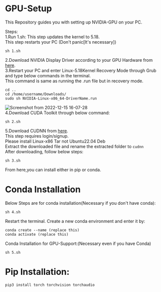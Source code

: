 # GPU-Setup
This Repository guides you with setting up NVIDIA-GPU on your PC.

Steps:<br>
1.Run 1.sh:
This step updates the kernel to 5.18.<br>
This step restarts your PC (Don't panic[It's necessary])
```
sh 1.sh
```
2.Download NVIDIA Display Driver according to your GPU Hardware from [here](https://www.nvidia.com/Download/Find.aspx).<br>
3.Restart your PC and enter Linux-5.18Kernel Recovery Mode through Grub and type below commands in the terminal.<br>
This command is same as running the .run file but in recovery mode.<br>
```
cd ..
cd /home/username/Downloads/
sudo sh NVIDIA-Linux-x86_64-DriverName.run
```
![Screenshot from 2022-12-15 16-07-28](https://user-images.githubusercontent.com/102676788/207837939-bdd1d562-09b9-45b3-8ffd-197b29cc5f0d.png)<br>
4.Download CUDA Toolkit through below command:
```
sh 2.sh
```
5.Download CUDNN from [here](https://developer.nvidia.com/login).<br>
This step requires login/signup.<br>
Please install Linux-x86 Tar not Ubuntu22.04 Deb<br>
Extract the downloaded file and rename the extracted folder to ```cudnn```<br>
After downloading, follow below steps:
```
sh 3.sh
```
From here,you can install either in pip or conda.
# Conda Installation 
Below Steps are for conda installation(Necessary if you don't have conda):
```
sh 4.sh
```
Restart the terminal.
Create a new conda environment and enter it by:
```
conda create --name (replace this)
conda activate (replace this)
```
Conda Installation for GPU-Support:(Necessary even if you have Conda)
```
sh 5.sh
```
# Pip Installation:
```
pip3 install torch torchvision torchaudio
```

